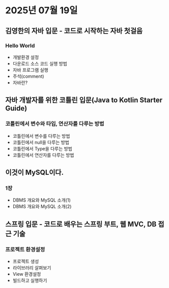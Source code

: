 # 2025년 07월 19일

## 김영한의 자바 입문 - 코드로 시작하는 자바 첫걸음

### Hello World

- 개발환경 설정
- 다운로드 소스 코드 실행 방법
- 자바 프로그램 실행
- 주석(comment)
- 자바란?

## 자바 개발자를 위한 코틀린 입문(Java to Kotlin Starter Guide)

### 코틀린에서 변수와 타입, 연산자를 다루는 방법

- 코틀린에서 변수를 다루는 방법
- 코틀린에서 null을 다루는 방법
- 코틀린에서 Type을 다루는 방법
- 코틀린에서 연산자를 다루는 방법

## 이것이 MySQL이다.

### 1장

- DBMS 개요와 MySQL 소개(1)
- DBMS 개요와 MySQL 소개(2)

## 스프링 입문 - 코드로 배우는 스프링 부트, 웹 MVC, DB 접근 기술

### 프로젝트 환경설정

- 프로젝트 생성
- 라이브러리 살펴보기
- View 환경설정
- 빌드하고 실행하기
